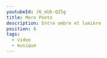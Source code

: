 ```yaml
---
youtubeId: J6_mUb-QZ5g
title: Mero Ponto
description: Entre ombre et lumière
position: 6
tags:
  - video
  - musique
---
```

